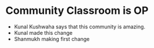 # Community Classroom is OP

- Kunal Kushwaha says that this community is amazing.
- Kunal made this change
- Shanmukh making first change
